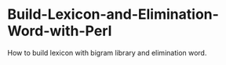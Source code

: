 # Build-Lexicon-and-Elimination-Word-with-Perl
How to build lexicon with bigram library and elimination word.
